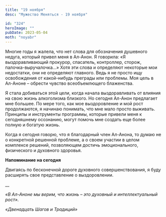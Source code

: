 ```yaml
---
title: "19 ноября"
desc: "Мужество Меняться - 19 ноября"

id: "324"
heroImage: ""
pubDate: 2023-05-04
moth: "noyabr"
---
```


Многие годы я жалела, что нет слова для обозначения душевного недуга, который
привел меня в Ал-Анон. Я говорила: «Я выздоравливающий прокурор, спасатель,
контроллер, сторож, палочка-выручалочка…» Хотя эти слова и определяют
некоторые мои недостатки, они не определяют главного. Ведь я не просто ищу
освобождения от какой-нибудь преграды или проблемы. Моя цель в Ал-Аноне –
обрести чувство всеобъемлющего блаженства.

Я стала добиваться этой цели, когда начала выздоравливать от влияния на свою
жизнь алкоголизма близкого. Но сегодня Ал-Анон предлагает мне большее. По мере
того, как мое выздоровление и мой рост продолжаются, я начинаю понимать, что
мне мало просто выживать. Принципы и инструменты программы, которые привели
меня к сегодняшнему осознанию, могут помочь мне создать еще более полную и
богатую жизнь.

Когда я сегодня говорю, что я благодарный член Ал-Анона, то думаю не о
конкретной решенной проблеме, а о своем участии в целом комплексе решений,
позволяющем достичь эмоционального, физического и духовного здоровья.

**Напоминание на сегодня**

Двигаясь по бесконечной дороге духовного совершенствования, я буду расширять
свое представление о выздоровлении.

\_\_

_«В Ал-Аноне мы верим, что жизнь – это духовный и интеллектуальный рост»._

_«Двенадцать Шагов и Традиций»_

